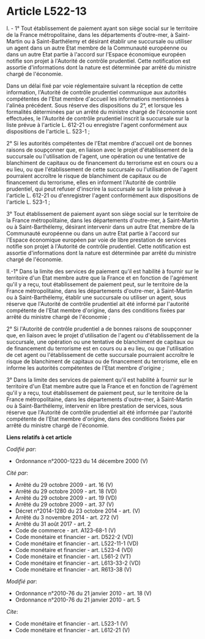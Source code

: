 # Article L522-13

I. - 1° Tout établissement de paiement ayant son siège social sur le territoire de la France métropolitaine, dans les
départements d'outre-mer, à Saint-Martin ou à Saint-Barthélemy et désirant établir une succursale ou utiliser un agent dans
un autre Etat membre de la Communauté européenne ou dans un autre Etat partie à l'accord sur l'Espace économique européen
notifie son projet à l'Autorité de contrôle prudentiel. Cette notification est assortie d'informations dont la nature est
déterminée par arrêté du ministre chargé de l'économie. 

Dans un délai fixé par voie réglementaire suivant la réception de cette information, l'Autorité de contrôle prudentiel
communique aux autorités compétentes de l'Etat membre d'accueil les informations mentionnées à l'alinéa précédent. Sous
réserve des dispositions du 2°, et lorsque les formalités déterminées par un arrêté du ministre chargé de l'économie sont
effectuées, le l'Autorité de contrôle prudentiel inscrit la succursale sur la liste prévue à l'article L. 612-21 ou
enregistre l'agent conformément aux dispositions de l'article L. 523-1 ; 

2° Si les autorités compétentes de l'Etat membre d'accueil ont de bonnes raisons de soupçonner que, en liaison avec le projet
d'établissement de la succursale ou l'utilisation de l'agent, une opération ou une tentative de blanchiment de capitaux ou de
financement du terrorisme est en cours ou a eu lieu, ou que l'établissement de cette succursale ou l'utilisation de l'agent
pourraient accroître le risque de blanchiment de capitaux ou de financement du terrorisme, elles en informent l'Autorité de
contrôle prudentiel, qui peut refuser d'inscrire la succursale sur la liste prévue à l'article L. 612-21 ou d'enregistrer
l'agent conformément aux dispositions de l'article L. 523-1 ; 

3° Tout établissement de paiement ayant son siège social sur le territoire de la France métropolitaine, dans les départements
d'outre-mer, à Saint-Martin ou à Saint-Barthélemy, désirant intervenir dans un autre Etat membre de la Communauté européenne
ou dans un autre Etat partie à l'accord sur l'Espace économique européen par voie de libre prestation de services notifie son
projet à l'Autorité de contrôle prudentiel. Cette notification est assortie d'informations dont la nature est déterminée par
arrêté du ministre chargé de l'économie. 

II.-1° Dans la limite des services de paiement qu'il est habilité à fournir sur le territoire d'un Etat membre autre que la
France et en fonction de l'agrément qu'il y a reçu, tout établissement de paiement peut, sur le territoire de la France
métropolitaine, dans les départements d'outre-mer, à Saint-Martin ou à Saint-Barthélemy, établir une succursale ou utiliser
un agent, sous réserve que l'Autorité de contrôle prudentiel ait été informé par l'autorité compétente de l'Etat membre
d'origine, dans des conditions fixées par arrêté du ministre chargé de l'économie ; 

2° Si l'Autorité de contrôle prudentiel a de bonnes raisons de soupçonner que, en liaison avec le projet d'utilisation de
l'agent ou d'établissement de la succursale, une opération ou une tentative de blanchiment de capitaux ou de financement du
terrorisme est en cours ou a eu lieu, ou que l'utilisation de cet agent ou l'établissement de cette succursale pourraient
accroître le risque de blanchiment de capitaux ou de financement du terrorisme, elle en informe les autorités compétentes de
l'Etat membre d'origine ; 

3° Dans la limite des services de paiement qu'il est habilité à fournir sur le territoire d'un Etat membre autre que la
France et en fonction de l'agrément qu'il y a reçu, tout établissement de paiement peut, sur le territoire de la France
métropolitaine, dans les départements d'outre-mer, à Saint-Martin ou à Saint-Barthélemy, intervenir en libre prestation de
services, sous réserve que l'Autorité de contrôle prudentiel ait été informée par l'autorité compétente de l'Etat membre
d'origine, dans des conditions fixées par arrêté du ministre chargé de l'économie.

**Liens relatifs à cet article**

_Codifié par_:

  - Ordonnance n°2000-1223 du 14 décembre 2000 (V)

_Cité par_:

  - Arrêté du 29 octobre 2009 - art. 16 (V)
  - Arrêté du 29 octobre 2009 - art. 18 (VD)
  - Arrêté du 29 octobre 2009 - art. 19 (VD)
  - Arrêté du 29 octobre 2009 - art. 37 (V)
  - Décret n°2014-1280 du 23 octobre 2014 - art. (V)
  - Arrêté du 3 novembre 2014 - art. 272 (V)
  - Arrêté du 31 août 2017 - art. 2
  - Code de commerce - art. A123-68-1 (V)
  - Code monétaire et financier - art. D522-2 (VD)
  - Code monétaire et financier - art. L522-11-1 (VD)
  - Code monétaire et financier - art. L523-4 (VD)
  - Code monétaire et financier - art. L561-2 (VT)
  - Code monétaire et financier - art. L613-33-2 (VD)
  - Code monétaire et financier - art. R613-38 (V)

_Modifié par_:

  - Ordonnance n°2010-76 du 21 janvier 2010 - art. 18 (V)
  - Ordonnance n°2010-76 du 21 janvier 2010 - art. 5

_Cite_:

  - Code monétaire et financier - art. L523-1 (V)
  - Code monétaire et financier - art. L612-21 (V)
